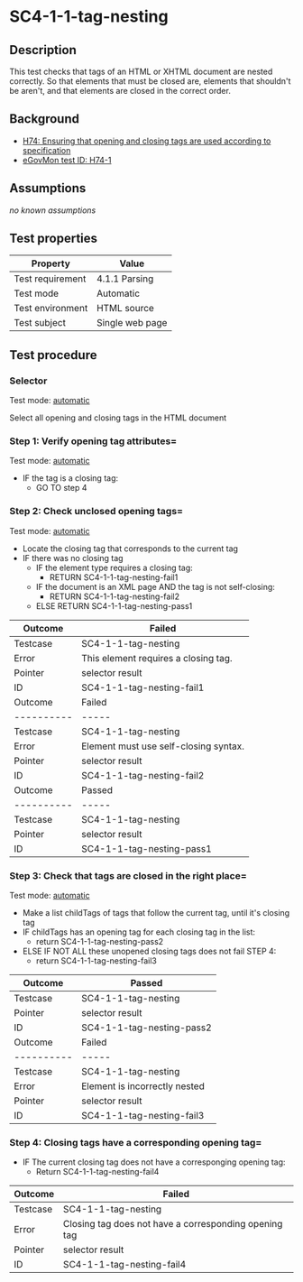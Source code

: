 # SC4-1-1-tag-nesting

## Description
This test checks that tags of an HTML or XHTML document are nested correctly. So that elements that must be closed are, elements that shouldn't be aren't, and that elements are closed in the correct order.

## Background

- [H74: Ensuring that opening and closing tags are used according to specification](http://www.w3.org/TR/2014/NOTE-WCAG20-TECHS-20140311/H74)
- [eGovMon test ID: H74-1](http://wiki.egovmon.no/wiki/SC4.1.1#All_HTML_code)

## Assumptions

*no known assumptions*

## Test properties

| Property          | Value
|-------------------|----
| Test requirement  | 4.1.1 Parsing
| Test mode         | Automatic
| Test environment  | HTML source
| Test subject      | Single web page

## Test procedure

### Selector

Test mode: [automatic][AUTO]

Select all opening and closing tags in the HTML document

### Step 1: Verify opening tag attributes=

Test mode: [automatic][AUTO]

- IF the tag is a closing tag:
  - GO TO step 4

### Step 2: Check unclosed opening tags=

Test mode: [automatic][AUTO]

- Locate the closing tag that corresponds to the current tag
- IF there was no closing tag
  - IF the element type requires a closing tag:
    - RETURN SC4-1-1-tag-nesting-fail1
  - IF the document is an XML page AND the tag is not self-closing:
    - RETURN SC4-1-1-tag-nesting-fail2
  - ELSE RETURN SC4-1-1-tag-nesting-pass1

| Outcome  | Failed
|----------|-----
| Testcase | SC4-1-1-tag-nesting
| Error    | This element requires a closing tag.
| Pointer  | selector result
| ID       | SC4-1-1-tag-nesting-fail1
| Outcome  | Failed
|----------|-----
| Testcase | SC4-1-1-tag-nesting
| Error    | Element must use self-closing syntax.
| Pointer  | selector result
| ID       | SC4-1-1-tag-nesting-fail2
| Outcome  | Passed
|----------|-----
| Testcase | SC4-1-1-tag-nesting
| Pointer  | selector result
| ID       | SC4-1-1-tag-nesting-pass1

### Step 3: Check that tags are closed in the right place=

Test mode: [automatic][AUTO]

- Make a list childTags of tags that follow the current tag, until it's closing tag
- IF childTags has an opening tag for each closing tag in the list:
  - return SC4-1-1-tag-nesting-pass2
- ELSE IF NOT ALL these unopened closing tags does not fail STEP 4:
  - return SC4-1-1-tag-nesting-fail3

| Outcome  | Passed
|----------|-----
| Testcase | SC4-1-1-tag-nesting
| Pointer  | selector result
| ID       | SC4-1-1-tag-nesting-pass2
| Outcome  | Failed
|----------|-----
| Testcase | SC4-1-1-tag-nesting
| Error    | Element is incorrectly nested
| Pointer  | selector result
| ID       | SC4-1-1-tag-nesting-fail3

### Step 4: Closing tags have a corresponding opening tag=

- IF The current closing tag does not have a corresponging opening tag:
  - Return SC4-1-1-tag-nesting-fail4

| Outcome  | Failed
|----------|-----
| Testcase | SC4-1-1-tag-nesting
| Error    | Closing tag does not have a corresponding opening tag
| Pointer  | selector result
| ID       | SC4-1-1-tag-nesting-fail4

[AUTO]: ../pages/test-modes.html#automatic
[MANUAL]: ../pages/test-modes.html#manual